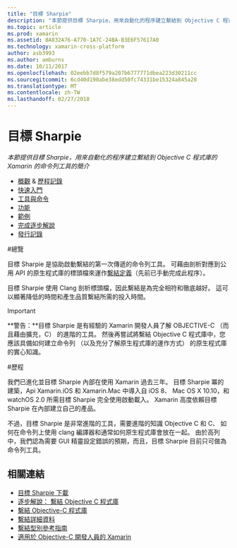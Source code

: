 ```yaml
---
title: "目標 Sharpie"
description: "本節提供目標 Sharpie，用來自動化的程序建立繫結到 Objective C 程式庫的 Xamarin 的命令列工具的簡介"
ms.topic: article
ms.prod: xamarin
ms.assetid: 8A832A76-A770-1A7C-24BA-B3E6F57617A0
ms.technology: xamarin-cross-platform
author: asb3993
ms.author: amburns
ms.date: 10/11/2017
ms.openlocfilehash: 02eebb7d8f579a207b6777771dbea223d30211cc
ms.sourcegitcommit: 6cd40d190abe38edd50fc74331be15324a845a28
ms.translationtype: MT
ms.contentlocale: zh-TW
ms.lasthandoff: 02/27/2018
---
```

# <a name="objective-sharpie"></a>目標 Sharpie

_本節提供目標 Sharpie，用來自動化的程序建立繫結到 Objective C 程式庫的 Xamarin 的命令列工具的簡介_

<style type="text/css"> .terminal 藍色 {色彩： rgb(10,96,254);}.terminal 綠色 {色彩： rgb(12,156,26);}.terminal 洋紅 {色彩： rgb(152,12,103);} </style>

- [概觀](#overview) & [歷程記錄](#history)
- [快速入門](get-started.md)
- [工具與命令](tools.md)
- [功能](platform/index.md)
- [範例](examples/index.md)
- [完成逐步解說](~/ios/platform/binding-objective-c/walkthrough.md)
- [發行記錄](releases.md)

#<a name="overview"></a>總覽

目標 Sharpie 是協助啟動繫結的第一次傳遞的命令列工具。
可藉由剖析對應到公用 API 的原生程式庫的標頭檔來運作[繫結定義](~/cross-platform/macios/binding/objective-c-libraries.md#The_API_definition_file)（先前已手動完成此程序）。

目標 Sharpie 使用 Clang 剖析標頭檔，因此繫結是為完全相符和徹底越好。 這可以顯著降低的時間和產生品質繫結所需的投入時間。

> [!IMPORTANT]
> **警告：**目標 Sharpie 是有經驗的 Xamarin 開發人員了解 OBJECTIVE-C （而且藉由擴充，C） 的進階的工具。 然後再嘗試將繫結 Objective C 程式庫中，您應該具備如何建立命令列 （以及充分了解原生程式庫的運作方式） 的原生程式庫的實心知識。



#<a name="history"></a>歷程

我們已進化並目標 Sharpie 內部在使用 Xamarin 過去三年。 目標 Sharpie 冪的建築，Api Xamarin.iOS 和 Xamarin.Mac 中導入自 iOS 8、 Mac OS X 10.10，和 watchOS 2.0 所需目標 Sharpie 完全使用啟動載入。 Xamarin 高度依賴目標 Sharpie 在內部建立自己的產品。

不過，目標 Sharpie 是非常進階的工具，需要進階的知識 Objective C 和 C、 如何在命令列上使用 clang 編譯器和通常如何原生程式庫會放在一起。 由於高列中，我們認為需要 GUI 精靈設定錯誤的預期，而且，目標 Sharpie 目前只可做為命令列工具。



## <a name="related-links"></a>相關連結

- [目標 Sharpie 下載](https://dl.xamarin.com/objective-sharpie/ObjectiveSharpie.pkg)
- [逐步解說： 繫結 Objective C 程式庫](~/ios/platform/binding-objective-c/walkthrough.md)
- [繫結 Objective-C 程式庫](~/cross-platform/macios/binding/objective-c-libraries.md)
- [繫結詳細資料](~/cross-platform/macios/binding/overview.md)
- [繫結型別參考指南](~/cross-platform/macios/binding/binding-types-reference.md)
- [適用於 Objective-C 開發人員的 Xamarin](~/ios/get-started/objective-c-developers/index.md)
